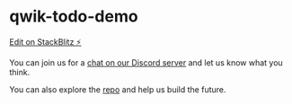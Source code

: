 # qwik-todo-demo

[Edit on StackBlitz ⚡️](https://stackblitz.com/edit/qwik-todo-demo)

You can join us for a [chat on our Discord server](https://discord.gg/JHVpZmqSs4) and let us know what you think. 

You can also explore the [repo](https://github.com/builderio/qwik) and help us build the future.
